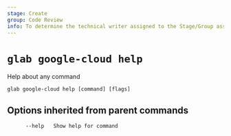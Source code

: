 ```yaml
---
stage: Create
group: Code Review
info: To determine the technical writer assigned to the Stage/Group associated with this page, see https://about.gitlab.com/handbook/product/ux/technical-writing/#assignments
---
```


<!--
This documentation is auto generated by a script.
Please do not edit this file directly. Run `make gen-docs` instead.
-->

# `glab google-cloud help`

Help about any command

```plaintext
glab google-cloud help [command] [flags]
```

## Options inherited from parent commands

```plaintext
      --help   Show help for command
```
